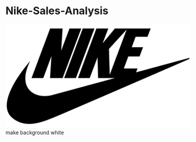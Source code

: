 # Nike-Sales-Analysis
![Nike Logo](https://github.com/shashank55-byte/Nike-Sales-Analysis/blob/main/Nike-Logo.png) make background white
